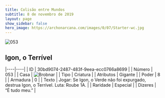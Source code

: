 ```yaml
---
title: Colisão entre Mundos
subtitle: 8 de novembro de 2019
layout: page
show_sidebar: false
hero_image: https://archonarcana.com/images/0/07/Starter-wc.jpg
---
```


![053](https://cdn.keyforgegame.com/media/card_front/pt/452_053_X2QFHRJJ6V34_pt.png)

## Igon, o Terrível

|----|----|
| ID | 30bd9074-2487-483f-9eea-ecc0766a8699 |
| Número | 053 |
| Casa | ![Brobnar](https://archonarcana.com/images/thumb/e/e0/Brobnar.png/22px-Brobnar.png "Brobnar") |
| Tipo | Criatura |
| Atributos | Gigante |
| Poder | 8 |
| Armadura | 0 |
| Texto | Jogar: Se Igon, o Verde não foi expurgado, destrua Igon, o Terrível.  Luta: Roube 1A. |
| Raridade | Especial |
| Dizeres | “É tudo meu.” |
